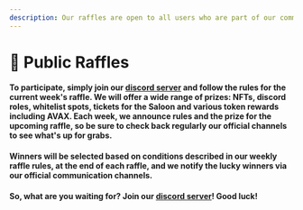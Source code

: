 ```yaml
---
description: Our raffles are open to all users who are part of our community.
---
```


# 🎫 Public Raffles

#### To participate, simply join our [discord server](https://discord.com/invite/dPNE6fK4S4) and follow the rules for the current week's raffle. We will offer a wide range of prizes: NFTs, discord roles, whitelist spots, tickets for the Saloon and various token rewards including AVAX. Each week, we announce rules and the prize for the upcoming raffle, so be sure to check back regularly our official channels to see what's up for grabs.

#### Winners will be selected based on conditions described in our weekly raffle rules, at the end of each raffle, and we notify the lucky winners via our official communication channels.&#x20;

#### So, what are you waiting for? Join our [discord server](https://discord.com/invite/dPNE6fK4S4)! Good luck!
